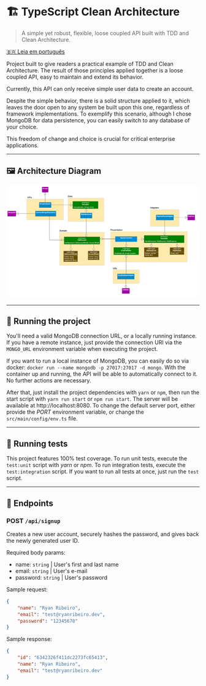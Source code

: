 # 🏗 TypeScript Clean Architecture
> A simple yet robust, flexible, loose coupled API built with TDD and Clean Architecture.

[🇧🇷 Leia em português](README-pt.md)

Project built to give readers a practical example of TDD and Clean Architecture.
The result of those principles applied together is a loose coupled API, easy to
maintain and extend its behavior.

Currently, this API can only receive simple user data to create an account.

Despite the simple behavior, there is a solid structure applied to it, which leaves the
door open to any system be built upon this one, regardless of framework implementations.
To exemplify this scenario, although I chose MongoDB for data persistence, you can easily
switch to any database of your choice.

This freedom of change and choice is crucial for critical enterprise applications.

---

## 🖼 Architecture Diagram
![Diagram of the system's architecture](assets/architecture_diagram.jpg)

---

## 🚀 Running the project
You'll need a valid MongoDB connection URL, or a locally running instance. If you have a
remote instance, just provide the connection URI via the `MONGO_URL` environment variable
when executing the project.

If you want to run a local instance of MongoDB, you can easily do so via docker:
`docker run --name mongodb -p 27017:27017 -d mongo`. With the container up and running, the
API will be able to automatically connect to it. No further actions are necessary.

After that, just install the project dependencies with `yarn` or `npm`, then run the start script with
`yarn run start` or `npm run start`. The server will be available at http://localhost:8080.
To change the default server port, either provide the _PORT_ environment variable, or
change the `src/main/config/env.ts` file.

---

## 🧪 Running tests
This project features 100% test coverage. To run unit tests, execute the `test:unit` script
with _yarn_ or _npm_. To run integration tests, execute the `test:integration` script. If you want
to run all tests at once, just run the `test` script.

---

## 📃 Endpoints
### POST `/api/signup`
Creates a new user account, securely hashes the password, and gives back the newly generated user ID.

Required body params:
- name: `string` | User's first and last name
- email: `string` | User's e-mail
- password: `string` | User's password

Sample request:
```json
{
    "name": "Ryan Ribeiro",
    "email": "test@ryanribeiro.dev",
    "password": "12345678"
}
```

Sample response:
```json
{
    "id": "6342326f411dc2273fc65413",
    "name": "Ryan Ribeiro",
    "email": "test@ryanribeiro.dev"
}
```
